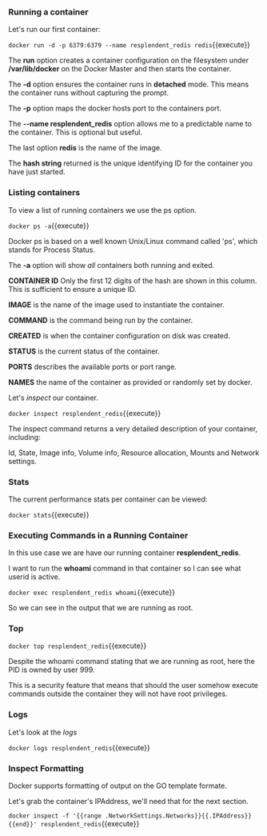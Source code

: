 ### Running a container

Let's run our first container:

`docker run -d -p 6379:6379 --name resplendent_redis redis`{{execute}} 

The **run** option creates a container configuration on the filesystem under **/var/lib/docker** on the Docker Master and then starts the container.

The **-d** option ensures the container runs in **detached** mode. This means the container runs without capturing the prompt.

The **-p** option maps the docker hosts port to the containers port.

The **--name resplendent_redis** option allows me to a predictable name to the container. This is optional but useful.

The last option **redis** is the name of the image.

The **hash string** returned is the unique identifying ID for the container you have just started.

### Listing containers

To view a list of running containers we use the ps option.

`docker ps -a`{{execute}} 

Docker ps is based on a well known Unix/Linux command called 'ps', which stands for Process Status.

The **-a** option will show _all_ containers both running and exited.

**CONTAINER ID** Only the first 12 digits of the hash are shown in this column. This is sufficient to ensure a unique ID.

**IMAGE** is the name of the image used to instantiate the container.

**COMMAND** is the command being run by the container.

**CREATED** is when the container configuration on disk was created.

**STATUS** is the current status of the container.

**PORTS** describes the available ports or port range.

**NAMES** the name of the container as provided or randomly set by docker.

Let's _inspect_ our container.

`docker inspect resplendent_redis`{{execute}}

The inspect command returns a very detailed description of your container, including:

Id, State, Image info, Volume info, Resource allocation, Mounts and Network settings.

### Stats

The current performance stats per container can be viewed:

`docker stats`{{execute}}

### Executing Commands in a Running Container

In this use case we are have our running container **resplendent_redis**.

I want to run the **whoami** command in that container so I can see what userid is active.

`docker exec resplendent_redis whoami`{{execute}}

So we can see in the output that we are running as root.

### Top

`docker top resplendent_redis`{{execute}}

Despite the whoami command stating that we are running as root, here the PID is owned by user 999.

This is a security feature that means that should the user somehow execute commands outside the container they will not have root privileges.

### Logs

Let's look at the _logs_

`docker logs resplendent_redis`{{execute}}

### Inspect Formatting

Docker supports formatting of output on the GO template formate.

Let's grab the container's IPAddress, we'll need that for the next section.

`docker inspect -f '{{range .NetworkSettings.Networks}}{{.IPAddress}}{{end}}' resplendent_redis`{{execute}}
